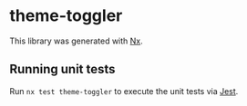 # theme-toggler

This library was generated with [Nx](https://nx.dev).

## Running unit tests

Run `nx test theme-toggler` to execute the unit tests via [Jest](https://jestjs.io).
